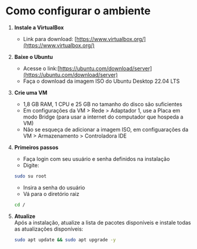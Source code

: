 # Como configurar o ambiente

1. **Instale a VirtualBox**  
   - Link para download: [https://www.virtualbox.org/](https://www.virtualbox.org/)

2. **Baixe o Ubuntu**
   - Acesse o link:[https://ubuntu.com/download/server](https://ubuntu.com/download/server)
   - Faça o download da imagem ISO do Ubuntu Desktop 22.04 LTS

2. **Crie uma VM**  
   - 1,8 GB RAM, 1 CPU e 25 GB no tamanho do disco são suficientes  
   - Em configurações da VM > Rede > Adaptador 1, use a Placa em modo Bridge (para usar a internet do computador que hospeda a VM)
   - Não se esqueça de adicionar a imagem ISO,  em configuarações da VM > Armazenamento > Controladora IDE

3. **Primeiros passos**
   - Faça login com seu usuário e senha definidos na instalação
   - Digite:
     
   ```bash
   sudo su root
   ```
   - Insira a senha do usuário
   - Vá para o diretório raiz
  
   ```bash
   cd /
   ```
   
5. **Atualize**  
   Após a instalação, atualize a lista de pacotes disponíveis e instale todas as atualizações disponíveis:  
   ```bash
   sudo apt update && sudo apt upgrade -y
   ```
